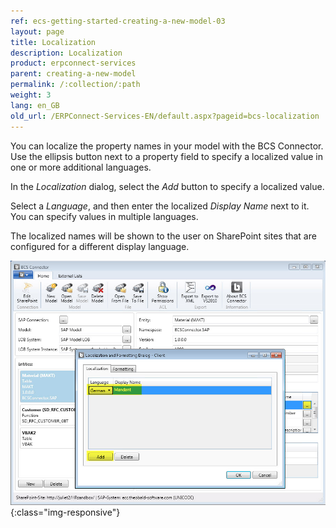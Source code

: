 ```yaml
---
ref: ecs-getting-started-creating-a-new-model-03
layout: page
title: Localization
description: Localization
product: erpconnect-services
parent: creating-a-new-model
permalink: /:collection/:path
weight: 3
lang: en_GB
old_url: /ERPConnect-Services-EN/default.aspx?pageid=bcs-localization
---
```


You can localize the property names in your model with the BCS Connector. Use the ellipsis button next to a property field to specify a localized value in one or more additional languages.


In the *Localization* dialog, select the *Add* button to specify a localized value.

Select a *Language*, and then enter the localized *Display Name* next to it. You can specify values in multiple languages.

The localized names will be shown to the user on SharePoint sites that are configured for a different display language.

![BCS-Localization](/img/content/BCS-Localization.jpg){:class="img-responsive"}

